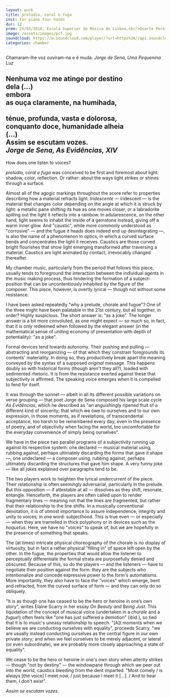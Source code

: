 ```yaml
---
layout: work
title: prelúdio, coral e fuga
inst: for piano four hands
dur: 12
prem: 25/03/2018, Escola Superior de Música de Lisboa,<br/>Duarte Pereira Martins and Philippe Marques (pf)
image: /assets/images/pcf.jpg
soundcloud: https://w.soundcloud.com/player/?url=https%3A//api.soundcloud.com/tracks/538870590&color=%23ff5500&auto_play=false&hide_related=false&show_comments=true&show_user=true&show_reposts=false&show_teaser=true
categories: chamber
---
```

<epigraph>Chamaram-lhe voz ouviram-na e é muda.
<cite>Jorge de Sena, <i>Uma Pequenina Luz</i></cite></epigraph>

<epigraph>Nenhuma voz me atinge por destino<br/>
dela (…)<br/>
				embora<br/>
as ouça claramente, na humihada,<br/>
<br/>
ténue, profunda, vasta e dolorosa,<br/>
conquanto doce, humanidade alheia<br/>
(…)<br/>
Assim se escutam vozes.<br/>
<cite>Jorge de Sena, <i>As Evidências</i>, XIV</cite></epigraph>
---

How does one listen to voices?

_prelúdio, coral e fuga_ was conceived to be first and foremost about light: shadow, color, reflection. Or rather: about the ways light strikes or shines through a surface.

Almost all of the agogic markings throughout the score refer to properties describing how a material refracts light. _Iridescente_ — iridescent — is the material that changes color depending on the angle at which it is struck by light: a metallic pane shifting its hue as one moves closer, or a labradorite spilling out the light it reflects into a rainbow. In adularescence, on the other hand, light seems to inhabit the inside of a gemstone instead, giving off a warm inner glow. And "caustic", while more commonly understood as "corrosive" — and the fugue it heads does indeed end up desintegrating —, is also the name of a phenomenon in optics, in which a curved surface bends and concentrates the light it receives. Caustics are those curved bright flourishes that show light emerging transformed after traversing a material. Caustics are light animated by contact, irrevocably changed thereafter.

My chamber music, particularly from the period that follows this piece, usually tends to foreground the interaction between the individual agents in the music making process, thus hindering the formation of a subject-position that can be uncontentiously inhabited by the figure of the composer. This piece, however, is overtly lyrical — though not without some resistance.

I have been asked repeatedly "why a prelude, chorale and fugue"? One of the three might have been palatable in the 21st century, but all together, in order? Highly suspicious. The short answer is: "as a joke". The longer answer is a bit more convoluted, as one might expect — so much so, in fact, that it is only redeemed when followed by the elegant answer (in the mathematical sense of uniting economy of presentation with depth of potentiality): "as a joke".

Formal devices tend towards autonomy. Their pushing and pulling — abstracting and reorganizing — of that which they constrain foregrounds its contents' materiality. In doing so, they productively break apart the meaning  conveyed by the syntax of a supposed _original_ message. This happens doubly so with historical forms (though aren't they all?), loaded with sedimented rhetoric. It is from the resistance exerted against these that subjectivity is affirmed. The speaking voice emerges when it is compelled to fend for itself.

It was through the sonnet — albeit in all its different possible variations on verse grouping — that poet Jorge de Sena composed his large scale cycle _As Evidências_, which he described as "an anguishingly ripened fruit of a different kind of sincerity; that which we owe to ourselves and to our own expression, in those moments, as if revelations, of transcendental acceptance, too harsh to be remembered every day, even in the presence of poetry, and of objectivity when facing the world, too uncomfortable for the everyday convenience of simply being ourselves".

We have in the piece two parallel programs of a subjectivity running up against its respective system: one declared — musical material using, rubbing against, perhaps ultimately discarding the forms that gave it shape —, one undeclared — a composer using, rubbing against, perhaps ultimately discarding the structures that gave him shape. A very funny joke — like all jokes explained over paragraphs tend to be.

The two players work to heighten the lyrical undercurrent of the piece. Their relationship is often seemingly adversarial, particularly in the prelude. But this opposition — if attestable at all — dissolves as they shift, resonate, entangle. Henceforth, the players are often called upon to render fragmentary lines —  meaning not that the lines are fragmented, but rather that their relationship to the line shifts. In a musically conventional denotation, it is of utmost importance to assure independence, integrity and unity to voices; in one word: subjecthood. This is true even — or especially — when they are tramelled in thick polyphony or in devices such as the _hoquetus_. Here, we have no "voices" to speak of, but we are hopefully in the presence of something that speaks.

The (at times) intricate physical choreography of the chorale is no display of virtuosity, but in fact a rather physical "filling in" of space left open by the other. In the fugue, the properties that would allow the listener to perceptually differentiate the formal strata are purposefully denied and obscured. Because of this, so do the players — and the listeners — have to negotiate their position against the form: they are the subjects who intentionalize and concede expressive power to the form's automatisms. More importantly, they also have to face the "voices" which emerge, bent and refracted, from the curved surface of form — and they can only do so obliquely.

"It is as though one has ceased to be the hero or heroine in one’s own story", writes Elaine Scarry in her essay _On Beauty and Being Just_. This liquidation of the concept of musical voice (undertaken in a _chorale_ and a _fugue_!) often feels like "one has just suffered a demotion" (ibid.), so tied that it is to music's uneasy relationship to speech. "[A]t moments when we believe we are conducting ourselves with equality", proceeds Scarry, "we are usually instead conducting ourselves as the central figure in our own private story; and when we feel ourselves to be merely adjacent, or lateral (or even subordinate), we are probably more closely approaching a state of equality".

We cease to be the hero or heroine in one's own story when alterity strikes — though "not by destiny" — the windowpane through which we peer out into the world, caustics bleeding from the dent imparted. "Most comely / is always [the voice] I meet now, / just because I meet it […]. / And to hear them, I don't exist".

_Assim se escutam vozes_.

